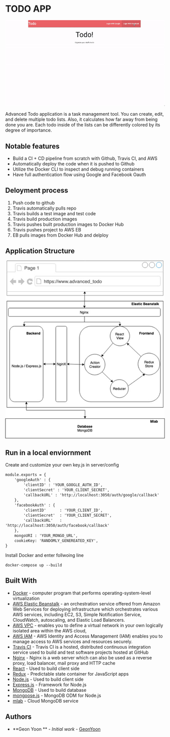 # TODO APP 

![](todo_gif.gif)

Advanced Todo application is a task management tool. You can create, edit, and delete multiple todo lists. Also, it calculates how far away from being done you are. Each todo inside of the lists can be differently colored by its degree of importance.



## Notable features
- Build a CI + CD pipeline from scratch with Github, Travis CI, and AWS
- Automatically deploy the code when it is pushed to Github
- Utilize the Docker CLI to inspect and debug running containers
- Have full authentication flow using Google and Facebook Oauth

## Deloyment process 
1. Push code to github 
2. Travis automatically pulls repo
3. Travis builds a test image and test code
4. Travis build production images 
5. Travis pushes built production images to Docker Hub
6. Travis pushes project to AWS EB
7. EB pulls images from Docker Hub and delploy

## Application Structure
![](map.jpg)

## Run in a local enviornment
Create and customize your own key.js in server/config 
```
module.exports = {
    'googleAuth' : {
        'clientID' : 'YOUR_GOOGLE_AUTH_ID',
        'clientSecret' : 'YOUR_CLIENT_SECRET',
        'callbackURL' : 'http://localhost:3050/auth/google/callback'
    },
    'facebookAuth' : {
        'clientID'      : 'YOUR_CLIENT_ID', 
        'clientSecret'  : 'YOUR_CLIENT_SECRET', 
        'callbackURL'   : 'http://localhost:3050/auth/facebook/callback'
    },
    mongoURI : 'YOUR_MONGO_URL',
    cookieKey: 'RANDOMLY_GENEREATED_KEY',
}
```
Install Docker and enter follwoing line
```
docker-compose up --build
```
## Built With
* [Docker](https://www.docker.com/) - computer program that performs operating-system-level virtualization
* [AWS Elastic Beanstalk](https://aws.amazon.com/elasticbeanstalk/) - an orchestration service offered from Amazon Web Services for deploying infrastructure which orchestrates various AWS services, including EC2, S3, Simple Notification Service, CloudWatch, autoscaling, and Elastic Load Balancers. 
* [AWS VPC](https://aws.amazon.com/vpc/) - enables you to define a virtual network in your own logically isolated area within the AWS cloud,
* [AWS IAM](https://aws.amazon.com/iam/) - AWS Identity and Access Management (IAM) enables you to manage access to AWS services and resources securely.
* [Travis CI](https://travis-ci.org/) - Travis CI is a hosted, distributed continuous integration service used to build and test software projects hosted at GitHub
* [Nginx](https://www.nginx.com/) - Nginx is a web server which can also be used as a reverse proxy, load balancer, mail proxy and HTTP cache
* [React](https://reactjs.org/) - Used to build client side
* [Redux](http://redux.js.org/docs/basics/UsageWithReact.html) - Predictable state container for JavaScript apps
* [Node.js](https://nodejs.org/en/) - Used to build client side 
* [Express.js](http://expressjs.com/) - Framework for Node.js
* [MongoDB](https://www.mongodb.com/) - Used to build database 
* [mongoose.js](http://mongoosejs.com/) - MongoDB ODM for Node.js
* [mlab](https://mlab.com/) -  Cloud MongoDB service

## Authors

* **Geon Yoon ** - *Initial work* - [GeonYoon](https://github.com/GeonYoon)
